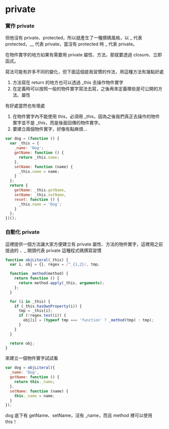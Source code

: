 # private

### 實作 private

但他沒有 private、protected，所以就產生了一種撰碼風格，以 _ 代表 protected，__ 代表 private，當沒有 protected 時 _ 代表 private。

在物件實字的地方如果有需要用 private 屬性、方法，那就要透過 closure、立即函式。

寫法可能有許多不同的變化，但下面這個是我習慣的作法，用這種方法有幾點好處

1. 方法寫在 return 的地方也可以透過 _this 去操作物件實字
2. 在定義時可以按照一般的物件實字寫法去寫，之後再來定義哪些是可公開的方法、屬性

有好處當然也有壞處

1. 在物件實字內不能使用 this，必須用 _this，因為之後我們真正去操作的物件實字並不是 _this，而是後面回傳的物件實字。
2. 要建立兩個物件實字，好像有點麻煩...

```js
var dog = (function () {
  var _this = {
    _name: 'Dog';
    getName: function () {
      return _this.name;
    },
    setName: function (name) {
      _this.name = name;
    }
  };
  return {
    getName: _this.getName,
    setName: _this.setName,
    reset: function () {
      _this.name = 'Dog';
    }
  };
})();
```

### 自動化 private

這裡提供一個方法讓大家方便建立有 private 屬性、方法的物件實字，這裡用之前提過的 _、__ 開頭代表 private 這種程式碼撰寫習慣

```js
function objLiteral(_this) {
  var i, obj = {}, regex = /^_{1,2}/, tmp;

  function _method(method) {
    return function () {
      return method.apply(_this, arguments);
    };
  }

  for (i in _this) {
    if (_this.hasOwnProperty(i)) {
      tmp = _this[i];
      if (!regex.test(i)) {
        obj[i] = (typeof tmp === 'function' ? _method(tmp) : tmp);
      }
    }
  }

  return obj;
}
```

來建立一個物件實字試試看

```js
var dog = objLiteral({
  _name: 'Dog',
  getName: function () {
    return this._name;
  },
  setName: function (name) {
    this._name = name;
  }
});
```

dog 底下有 getName、setName，沒有 _name，而且 method 裡可以使用 this！


